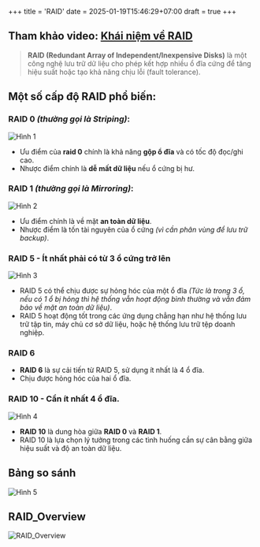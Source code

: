 +++
title = 'RAID'
date = 2025-01-19T15:46:29+07:00
draft = true
+++

## Tham khảo video: [Khái niệm về RAID](https://www.youtube.com/watch?v=i9KbFISWXPc&list=WL&index=6)
> **RAID (Redundant Array of Independent/Inexpensive Disks)** là một công nghệ lưu trữ dữ liệu cho phép kết hợp nhiều ổ đĩa cứng để tăng hiệu suất hoặc tạo khả năng chịu lỗi (fault tolerance).

## Một số cấp độ RAID phổ biến:

### RAID 0 *(thường gọi là Striping)*:

![Hình 1](/image/System-DevOps/RAID/Hinh_1.png)

- Ưu điểm của **raid 0** chính là khả năng **gộp ổ đĩa** và có tốc độ đọc/ghi cao.
- Nhược điểm chính là **dễ mất dữ liệu** nếu ổ cứng bị hư.

### RAID 1 *(thường gọi là Mirroring)*:

![Hình 2](/image/System-DevOps/RAID/Hinh_2.png)

- Ưu điểm chính là về mặt **an toàn dữ liệu**.
- Nhược điểm là tốn tài nguyên của ổ cứng *(vì cần phân vùng để lưu trữ backup)*.

### RAID 5 - Ít nhất phải có từ 3 ổ cứng trở lên

![Hình 3](/image/System-DevOps/RAID/Hinh_3.png)

- RAID 5 có thể chịu được sự hỏng hóc của một ổ đĩa *(Tức là trong 3 ổ, nếu có 1 ổ bị hỏng thì hệ thống vẫn hoạt động bình thường và vẫn đảm bảo về mặt an toàn dữ liệu)*.
- RAID 5 hoạt động tốt trong các ứng dụng chẳng hạn như hệ thống lưu trữ tập tin, máy chủ cơ sở dữ liệu, hoặc hệ thống lưu trữ tệp doanh nghiệp.

### RAID 6
- **RAID 6** là sự cải tiến từ RAID 5, sử dụng ít nhất là 4 ổ đĩa.
- Chịu được hỏng hóc của hai ổ đĩa.

### RAID 10 - Cần ít nhất 4 ổ đĩa.

![Hình 4](/image/System-DevOps/RAID/Hinh_4.png)

- **RAID 10** là dung hòa giữa **RAID 0** và **RAID 1**.
- RAID 10 là lựa chọn lý tưởng trong các tình huống cần sự cân bằng giữa hiệu suất và độ an toàn dữ liệu.

## Bảng so sánh

![Hình 5](/image/System-DevOps/RAID/Hinh_5.png)

## RAID_Overview

![RAID_Overview](/image/System-DevOps/RAID/RAID_Overview.jpg)
